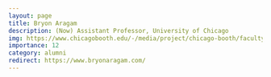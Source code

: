 ```yaml
---
layout: page
title: Bryon Aragam
description: (Now) Assistant Professor, University of Chicago
img: https://www.chicagobooth.edu/-/media/project/chicago-booth/faculty-and-insights/faculty/aragram-byron/chicago-booth-aragam-bryon.jpg?cx=0.63&cy=0.36&cw=749&ch=940&hash=6655CF38DEABCC2F1AC0E26F5F2A3082
importance: 12
category: alumni
redirect: https://www.bryonaragam.com/
---
```

